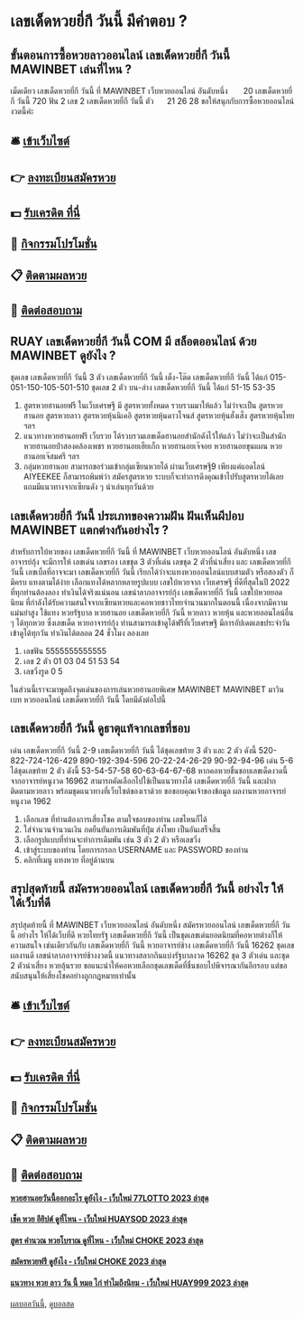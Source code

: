 # เลขเด็ดหวยยี่กี วันนี้ มีคำตอบ ?
## ขั้นตอนการซื้อหวยลาวออนไลน์ เลขเด็ดหวยยี่กี วันนี้ MAWINBET เล่นที่ไหน ?
เม็ดเดียว เลขเด็ดหวยยี่กี วันนี้ ที่ MAWINBET เว็บหวยออนไลน์ อันดับหนึ่ง       20 เลขเด็ดหวยยี่กี วันนี้ 720
ฟัน 2
เลข 2 เลขเด็ดหวยยี่กี วันนี้ ตัว      21 26 28
ขอให้สนุกกับการซื้อหวยออนไลน์งวดนี้ค่ะ

## 🛎 [เข้าเว็บไซต์](https://bit.ly/3BG5bNw)
## 👉 [ลงทะเบียนสมัครหวย](https://bit.ly/3BG5bNw)
## 💵 [รับเครดิต ที่นี่](https://bit.ly/3C3mvgS)
## 👑 [กิจกรรมโปรโมชั่น](https://bit.ly/3C3mvgS)
## 📋 [ติดตามผลหวย](https://bit.ly/3C3mvgS)
## 📱 [ติดต่อสอบถาม](https://bit.ly/3C3mvgS)

## RUAY เลขเด็ดหวยยี่กี วันนี้ COM มี สล็อตออนไลน์ ด้วย MAWINBET ดูยังไง ?
ชุดเลข เลขเด็ดหวยยี่กี วันนี้ 3 ตัว เลขเด็ดหวยยี่กี วันนี้ เต็ง-โต๊ด เลขเด็ดหวยยี่กี วันนี้ ได้แก่
015-051-150-105-501-510
ชุดเลข 2 ตัว บน-ล่าง เลขเด็ดหวยยี่กี วันนี้ ได้แก่
51-15
53-35
1. สูตรหวยฮานอยฟรี ในเว็บเศรษฐี มี สูตรหวยทั้งหมด รวบรวมมาให้แล้ว ไม่ว่าจะเป็น สูตรหวยฮานอย สูตรหวยลาว สูตรหวยหุ้นนิเคอิ สูตรหวยหุ้นดาวโจนส์ สูตรหวยหุ้นฮั่งเส็ง สูตรหวยหุ้นไทย ฯลฯ
2. แนวทางหวยฮานอยฟรี เว็บรวย ได้รวบรวมเลขเด็ดฮานอยสำนักดังไว้ให้แล้ว ไม่ว่าจะเป็นสำนัก หวยฮานอยป๋าสองคล้องเพชร หวยฮานอยเฮียเก็ก หวยฮานอยเจ๊จอย หวยฮานอยขุนแผน หวยฮานอยเจ๊สมศรี ฯลฯ
3. กลุ่มหวยฮานอย สามารถขอร่วมเข้ากลุ่มเซียนหวยได้ ผ่านเว็บเศรษฐี9 เพียงแค่แอดไลน์ AIYEEKEE ก็สามารถพิมพ์ว่า สมัครสูตรหวย ระบบก็จะทำการดึงคุณเข้าไปรับสูตรหวยได้เลย แถมมีแนวทางจากเซียนดัง ๆ นำเล่นทุกวันด้วย

## เลขเด็ดหวยยี่กี วันนี้ ประเภทของความฝัน ฝันเห็นผีปอบ MAWINBET แตกต่างกันอย่างไร ?
สำหรับการใบ้หวยของ เลขเด็ดหวยยี่กี วันนี้ ที่ MAWINBET เว็บหวยออนไลน์ อันดับหนึ่ง เลขอาจารย์กุ้ง จะมีการให้ เลขเด่น เลขรอง เลขชุด 3 ตัวที่เด่น เลขชุด 2 ตัวที่น่าเสี่ยง และ เลขเด็ดหวยยี่กี วันนี้ เลขเบิ้ลที่อาจจะมา เลขเด็ดหวยยี่กี วันนี้ เรียกได้ว่าจะแทงหวยออนไลน์แบบสามตัว หรือสองตัว ก็มีครบ แทงตามได้ง่าย เลือกแทงได้หลากหลายรูปแบบ เลขใบ้หวยจาก เว็บเศรษฐี ที่ดีที่สุดในปี 2022 ที่ทุกท่านต้องลอง ทำเงินได้จริงแน่นอน
เลขนำลาภอาจารย์กุ้ง เลขเด็ดหวยยี่กี วันนี้ เลขใบ้หวยยอดนิยม ที่กำลังได้รับความสนใจจากเซียนหวยและคอหวยชาวไทยจำนวนมากในตอนนี้ เนื่องจากมีความแม่นยำสูง ใช้แทง หวยรัฐบาล หวยฮานอย เลขเด็ดหวยยี่กี วันนี้ หวยลาว หวยหุ้น และหวยออนไลน์อื่น ๆ ได้ทุกหวย ซึ่งเลขเด็ด หวยอาจารย์กุ้ง ท่านสามารถเข้าดูได้ฟรีที่เว็บเศรษฐี มีการอัปเดตเลขประจำวัน เข้าดูได้ทุกวัน ทำเงินได้ตลอด 24 ชั่วโมง ลองเลย
1. เลขฟัน 5555555555555
2. เลข 2 ตัว 01 03 04 51 53 54
3. เลขวิ่งรูด 0 5

ในส่วนนี้เราจะมาพูดถึงจุดเด่นของการเล่นหวยฮานอยพิเศษ MAWINBET MAWINBET มาวินเบท หวยออนไลน์ เลขเด็ดหวยยี่กี วันนี้ โดยมีดังต่อไปนี้

## เลขเด็ดหวยยี่กี วันนี้ ดูธาตุแท้จากเลขที่ชอบ
เด่น เลขเด็ดหวยยี่กี วันนี้ 2-9 เลขเด็ดหวยยี่กี วันนี้ ได้ชุดเลขท้าย 3 ตัว และ 2 ตัว ดังนี้
520-822-724-126-429
890-192-394-596
20-22-24-26-29
90-92-94-96
เด่น 5-6 ได้ชุดเลขท้าย 2 ตัว ดังนี้
53-54-57-58
60-63-64-67-68
หากคอหวยชื่นชอบเลขเด็ดงวดนี้จากอาจารย์หนูงวด 16962 สามารถคัดเลือกไปใช้เป็นแนวทางได้ เลขเด็ดหวยยี่กี วันนี้ และฝากติดตามหวยลาว พร้อมชุดแนวทางที่เว็บไซต์ของเราด้วย
ขอขอบคุณเจ้าของข้อมูล
ผลงานหวยอาจารย์หนูงวด 1962

1. เลือกเลข ที่ท่านต้องการเสี่ยงโชค ตามใจชอบของท่าน เลขไหนก็ได้
2. ใส่จำนวนจำนวนเงิน กดยืนยันการเดิมพันที่ปุ่ม ส่งโพย เป็นอันเสร็จสิ้น
3. เลือกรูปแบบที่ท่านจะทำการเดิมพัน เช่น 3 ตัว 2 ตัว หรือเลขวิ่ง
4. เข้าสู่ระบบของท่าน โดยการกรอก USERNAME และ PASSWORD ของท่าน
5. คลิกที่เมนู แทงหวย ที่อยู่ด้านบน

## สรุปสุดท้ายนี้ สมัครหวยออนไลน์ เลขเด็ดหวยยี่กี วันนี้ อย่างไร ให้ได้เว็บที่ดี
สรุปสุดท้ายนี้ ที่ MAWINBET เว็บหวยออนไลน์ อันดับหนึ่ง สมัครหวยออนไลน์ เลขเด็ดหวยยี่กี วันนี้ อย่างไร ให้ได้เว็บที่ดี หวยไทยรัฐ เลขเด็ดหวยยี่กี วันนี้ เป็นชุดเลขเด่นยอดนิยมที่คอหวยต่างก็ให้ความสนใจ เช่นเดียวกันกับ เลขเด็ดหวยยี่กี วันนี้ หวยอาจารย์ช้าง เลขเด็ดหวยยี่กี วันนี้ 16262 ชุดเลขผลงานดี เลขนำลาภอาจารย์ช้างงวดนี้ แนวทางสลากกินแบ่งรัฐบาลงวด 16262 ชุด 3 ตัวเด่น และชุด 2 ตัวน่าเสี่ยง หวยลุ้นรวย ขอแนะนำให้คอหวยเลือกชุดเลขเด็ดที่ชื่นชอบไปพิจารณากันอีกรอบ แต่ขอสนับสนุนให้เสี่ยงโชคอย่างถูกกฎหมายเท่านั้น

## 🛎 [เข้าเว็บไซต์](https://bit.ly/3BG5bNw)
## 👉 [ลงทะเบียนสมัครหวย](https://bit.ly/3BG5bNw)
## 💵 [รับเครดิต ที่นี่](https://bit.ly/3C3mvgS)
## 👑 [กิจกรรมโปรโมชั่น](https://bit.ly/3C3mvgS)
## 📋 [ติดตามผลหวย](https://bit.ly/3C3mvgS)
## 📱 [ติดต่อสอบถาม](https://bit.ly/3C3mvgS)

#### [หวยฮานอยวันนี้ออกอะไร ดูยังไง - เว็บใหม่ 77LOTTO 2023 ล่าสุด](https://atom.io/themes/หวยฮานอยวันนี้ออกอะไร%20ดูยังไง%20-%20เว็บใหม่%2077lotto%202023%20ล่าสุด)
#### [เช็ค หวย อียิปต์ ดูที่ไหน - เว็บใหม่ HUAYSOD 2023 ล่าสุด](https://atom.io/themes/เช็ค%20หวย%20อียิปต์%20ดูที่ไหน%20-%20เว็บใหม่%20huaysod%202023%20ล่าสุด)
#### [สูตร คำนวณ หวยโบราณ ดูที่ไหน - เว็บใหม่ CHOKE 2023 ล่าสุด](https://atom.io/themes/สูตร%20คำนวณ%20หวยโบราณ%20ดูที่ไหน%20-%20เว็บใหม่%20choke%202023%20ล่าสุด)
#### [สมัครหวยฟรี ดูยังไง - เว็บใหม่ CHOKE 2023 ล่าสุด](https://atom.io/themes/สมัครหวยฟรี%20ดูยังไง%20-%20เว็บใหม่%20choke%202023%20ล่าสุด)
#### [แนวทาง หวย ลาว วัน นี้ หมอ ไก่ ทำไมถึงนิยม - เว็บใหม่ HUAY999 2023 ล่าสุด](https://atom.io/themes/แนวทาง%20หวย%20ลาว%20วัน%20นี้%20หมอ%20ไก่%20ทำไมถึงนิยม%20-%20เว็บใหม่%20huay999%202023%20ล่าสุด)

[ผลบอลวันนี้](https://siamsport.tv "ผลบอลวันนี้"), [ดูบอลสด](https://siamsport.tv/ดูบอลสด "ดูบอลสด")
